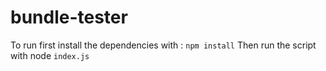 # bundle-tester
To run first install the dependencies with : ```npm install```
Then run the script with node ```index.js```

